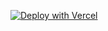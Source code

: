 [![Deploy with Vercel](https://vercel.com/button)](https://vercel.com/new/git/external?repository-url=https://github.com/ZSCGR/git-commit)
